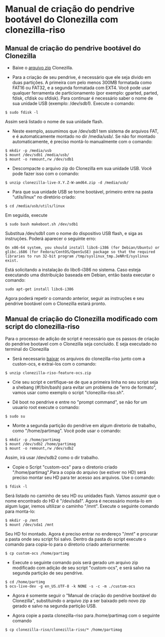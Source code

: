 # Manual de criação do pendrive bootável do Clonezilla com clonezilla-riso
## Manual de criação do pendrive bootável do Clonezilla

- Baixe o [arquivo zip](http://clonezilla.org/downloads.php) Clonezilla.

- Para a criação de seu pendrive, é necessário que ele seja divido em duas partições. A primeira com pelo menos 300MB formatada como FAT16 ou FAT32, e a segunda formatada com EXT4. Você pode usar qualquer ferramenta de particionamento (por exemplo: gparted, parted, fdisk, cfdisk ou sfdisk). Para continuar é necessário saber o nome de sua unidade USB (exemplo: /dev/sdb1). Execute o comando: 
```
$ sudo fdisk -l
```
Assim será listado o nome de sua unidade flash.
- Neste exemplo, assumimos que /dev/sdb1 tem sistema de arquivos FAT, e é automaticamente montado no dir /media/usb/. Se não for montado automaticamente, é preciso montá-lo manualmente com o comando:
 
```
$ mkdir -p /media/usb 
$ mount /dev/sdb1 /media/usb/
$ mount -o remount,rw /dev/sdb1
```
- Descompacte o arquivo zip do Clonezilla em sua unidade USB. Você pode fazer isso com o comando:
 
```
$ unzip clonezilla-live-X.Y.Z-W-amd64.zip -d /media/usb/ 
```
- Para que sua unidade USB se torne bootável, primeiro entre na pasta "utils/linux" no diretório criado:
```
$ cd /media/usb/utils/linux
```
Em seguida, execute 
```
$ sudo bash makeboot.sh /dev/sdb1
```
Substitua /dev/sdb1 com o nome do dispositivo USB flash, e siga as instruções. Poderá aparecer o seguinte erro:

`On x86-64 system, you should install libc6-i386 (for Debian/Ubuntu) or glibc.i686 (for Fedora/CentOS/OpenSuSE) package so that the required libraries to run 32-bit program /tmp/syslinux_tmp.JeNRrE/syslinux exist.`

Está solicitando a instalação do libc6-i386 no sistema. Caso esteja executando uma distribuição baseada em Debian, então basta executar o comando:
```
sudo apt-get install libc6-i386
```
Agora poderá repetir o comando anterior, seguir as instruções e seu pendrive bootável com o Clonezilla estará pronto.

## Manual de criação do Clonezilla modificado com script do clonezilla-riso

Para o processo de adição de script é necessário que os passos de criação do pendrive bootavel com o Clonezilla seja concluido.
E seja executado no terminal do Clonezilla

- Será necessario [baixar](https://github.com/decom/clonezilla-riso/archive/feature-ocs.zip) os arquivos do clonezilla-riso junto com a custon-ocs, e extrai-los com o comando:

```
$ unzip clonezilla-riso-feature-ocs.zip
```

- Crie seu script e certifique-se de que a primeira linha no seu script seja a shebang (#!/bin/bash) para evitar um problema de "erro de formato", vamos usar como exemplo o script "clonezilla-riso.sh".

- Dê boot no pendrive e entre no "prompt command", se não for um usuario root execute o comando:
```
$ sudo su
```

- Monte a segunda partição do pendrive em algum diretorio de trabalho, como "/home/partimag". Você pode usar o comando: 
```
$ mkdir -p /home/partimag
$ mount /dev/sdb2 /home/partimag
$ mount -o remount,rw /dev/sdb2
```
Assim, irá usar /dev/sdb2 como o dir trabalho.

- Copie o Script "custom-ocs" para o diretorio criado "/home/partimag".Para a copia do arquivo (se estiver no HD) será preciso montar seu HD para ter acesso aos arquivos. Use o comando:
```
$ fdisk -l
```
Será listado no caminho de seu HD ou unidades flash. Vamos assumir que o nome encontrado do HD é "/dev/sda1". Agora é necessário monta-lo em algum lugar, iremos ultilizar o caminho "/mnt". Execute o seguinte comando para monta-lo:
```
$ mkdir -p /mnt
$ mount /dev/sda1 /mnt
```
Seu HD foi montado. Agora é preciso entrar no endereço "/mnt" e procurar a pasta onde seu script foi salvo. Dentro da pasta do script execute o comando para copia-lo para o diretorio criado anteriormente:
```
$ cp custom-ocs /home/partimg
```
- Execute o seguinte comando pois será gerado um arquivo zip modificado com adição de seu script "custom-ocs", e será salvo na segunda partição de seu pendrive.
```
$ cd /home/partimg
$ ocs-live-dev -g en_US.UTF-8 -k NONE -s -c -m ./custom-ocs
```
- Agora é somente seguir o "Manual de criação do pendrive bootável do Clonezilla", substituindo o arquivo zip a ser baixado pelo novo zip gerado e salvo na segunda partição USB.

- Agora copie a pasta clonezilla-riso para /home/partimag com o seguinte comando
```
$ cp clonezilla-riso/clonezilla-riso/* /home/partimag
```

